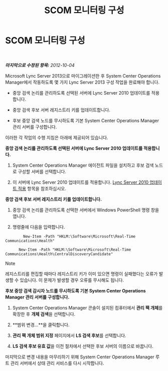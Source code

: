 ﻿---
title: SCOM 모니터링 구성
TOCTitle: SCOM 모니터링 구성
ms:assetid: 4003d225-2a33-448c-abd9-571750661140
ms:mtpsurl: https://technet.microsoft.com/ko-kr/library/JJ688033(v=OCS.15)
ms:contentKeyID: 49885736
ms.date: 08/10/2015
mtps_version: v=OCS.15
ms.translationtype: HT
---

# SCOM 모니터링 구성

 

_**마지막으로 수정된 항목:** 2012-10-04_

Microsoft Lync Server 2013으로 마이그레이션한 후 System Center Operations Manager에서 작동하도록 몇 가지 Lync Server 2013 구성 작업을 완료해야 합니다.

  - 중앙 검색 논리를 관리하도록 선택된 서버에 Lync Server 2010 업데이트를 적용합니다.

  - 중앙 검색 후보 서버 레지스트리 키를 업데이트합니다.

  - 후보 중앙 검색 노드를 무시하도록 기본 System Center Operations Manager 관리 서버를 구성합니다.

이러한 각 작업의 수행 지침은 아래에 제공되어 있습니다.

**중앙 검색 논리를 관리하도록 선택된 서버에 Lync Server 2010 업데이트를 적용합니다.**

1.  System Center Operations Manager 에이전트 파일을 설치하고 후보 검색 노드로 구성할 서버를 선택합니다.

2.  이 서버에 Lync Server 2010 업데이트를 적용합니다. [Lync Server 2010 업데이트 적용](apply-lync-server-2010-updates.md) 항목을 참조하십시오.

**중앙 검색 후보 서버 레지스트리 키를 업데이트합니다.**

1.  중앙 검색 논리를 관리하도록 선택한 서버에서 Windows PowerShell 명령 창을 엽니다.

2.  명령줄에 다음을 입력합니다.
    
  ```
          New-Item -Path "HKLM:\Software\Microsoft\Real-Time Communications\Health"
  ```
  ```  
        New-Item -Path "HKLM:\Software\Microsoft\Real-Time Communications\Health\CentralDiscoveryCandidate"
  ```    

  > [!NOTE]  
  > 레지스트리를 편집할 때마다 레지스트리 키가 이미 있으면 명령이 실패했다는 오류가 발생할 수 있습니다. 이 문제가 발생할 경우 오류를 무시해도 됩니다.



**후보 중앙 검색 감시자 노드를 무시하도록 기본 System Center Operations Manager 관리 서버를 구성합니다.**

1.  System Center Operations Manager 콘솔이 설치된 컴퓨터에서 **관리 팩 개체**를 확장한 후 **개체 검색**을 선택합니다.

2.  **범위 변경...**을 클릭합니다.

3.  **관리 팩 개체 범위 지정** 페이지에서 **LS 검색 후보**를 선택합니다.

4.  **LS 검색 후보 유효 값**을 이전 절차에서 선택한 후보 서버의 이름으로 바꿉니다.

마지막으로 변경 내용을 마무리하기 위해 System Center Operations Manager 루트 관리 서버에서 상태 관리 서비스를 다시 시작합니다.

